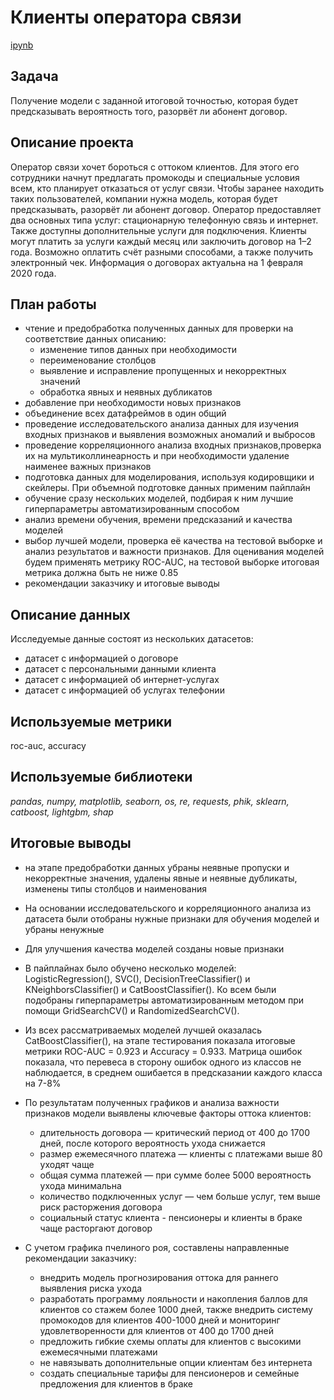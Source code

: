 # Клиенты оператора связи

[ipynb](telecom_operator_customers_final_project.ipynb)

## Задача
Получение модели с заданной итоговой точностью, которая будет предсказывать вероятность того, разорвёт ли абонент договор.

## Описание проекта
Оператор связи хочет бороться с оттоком клиентов. Для этого его сотрудники начнут предлагать промокоды и специальные условия всем, кто планирует отказаться от услуг связи. Чтобы заранее находить таких пользователей, компании нужна модель, которая будет предсказывать, разорвёт ли абонент договор. Оператор предоставляет два основных типа услуг: cтационарную телефонную связь и интернет. Также доступны дополнительные услуги для подключения. Клиенты могут платить за услуги каждый месяц или заключить договор на 1–2 года. Возможно оплатить счёт разными способами, а также получить электронный чек. Информация о договорах актуальна на 1 февраля 2020 года.

## План работы
- чтение и предобработка полученных данных для проверки на соответствие данных описанию:
  - изменение типов данных при необходимости
  - переименование столбцов
  - выявление и исправление пропущенных и некорректных значений
  - обработка явных и неявных дубликатов
- добавление при необходимости новых признаков 
- объединение всех датафреймов в один общий
- проведение исследовательского анализа данных для изучения входных признаков и выявления возможных аномалий и выбросов
- проведение корреляционного анализа входных признаков,проверка их на мультиколлинеарность и при необходимости удаление наименее важных признаков
- подготовка данных для моделирования, используя кодировщики и скейлеры. При объемной подготовке данных применим пайплайн
- обучение сразу нескольких моделей, подбирая к ним лучшие гиперпараметры автоматизированным способом 
- анализ времени обучения, времени предсказаний и качества моделей
- выбор лучшей модели, проверка её качества на тестовой выборке и анализ результатов и важности  признаков. Для оценивания моделей будем применять метрику ROC-AUC, на тестовой выборке итоговая метрика должна быть не ниже 0.85
- рекомендации заказчику и итоговые выводы

## Описание данных
Исследуемые данные состоят из нескольких датасетов:
- датасет с информацией о договоре
- датасет с персональными данными клиента
- датасет с информацией об интернет-услугах
- датасет с информацией об услугах телефонии
 
## Используемые метрики
roc-auc, accuracy

## Используемые библиотеки
*pandas, numpy, matplotlib, seaborn, os, re, requests, phik, sklearn, catboost, lightgbm, shap*

## Итоговые выводы
- на этапе предобработки данных убраны неявные пропуски и  некорректные значения, удалены явные и неявные дубликаты, изменены типы столбцов и наименования
- На основании исследовательского и корреляционного анализа из датасета были отобраны нужные признаки для обучения моделей и убраны ненужные 
- Для улучшения качества моделей созданы новые признаки 
- В пайплайнах было обучено несколько моделей: LogisticRegression(), SVC(), DecisionTreeClassifier() и KNeighborsClassifier() и CatBoostClassifier(). Ко всем были подобраны гиперпараметры автоматизированным методом при помощи GridSearchCV() и RandomizedSearchCV().
- Из всех рассматриваемых моделей лучшей оказалась CatBoostClassifier(), на этапе тестирования показала итоговые метрики ROC-AUC = 0.923 и Accuracy = 0.933. Матрица ошибок показала, что перевеса в сторону ошибок одного из классов не наблюдается, в среднем ошибается в предсказании каждого класса на 7-8%

- По результатам  полученных графиков и анализа важности признаков модели выявлены ключевые факторы оттока клиентов:
   - длительность договора — критический период от 400 до 1700 дней, после которого вероятность ухода снижается
   - размер ежемесячного платежа — клиенты с платежами выше 80 уходят чаще
   - общая сумма платежей — при сумме более 5000 вероятность ухода минимальна
   - количество подключенных услуг — чем больше услуг, тем выше риск расторжения договора
   - социальный статус клиента - пенсионеры и клиенты в браке чаще расторгают договор

- С учетом графика пчелиного роя, составлены направленные рекомендации заказчику:
  - внедрить модель прогнозирования оттока для раннего выявления риска ухода
  - разработать программу лояльности и накопления баллов для клиентов со стажем более 1000 дней, также внедрить систему промокодов для клиентов 400-1000 дней и мониторинг удовлетворенности для клиентов от 400 до 1700 дней
  - предложить гибкие схемы оплаты для клиентов с высокими ежемесячными платежами
  - не навязывать дополнительные опции клиентам без интернета
  - создать специальные тарифы для пенсионеров и семейные предложения для клиентов в браке